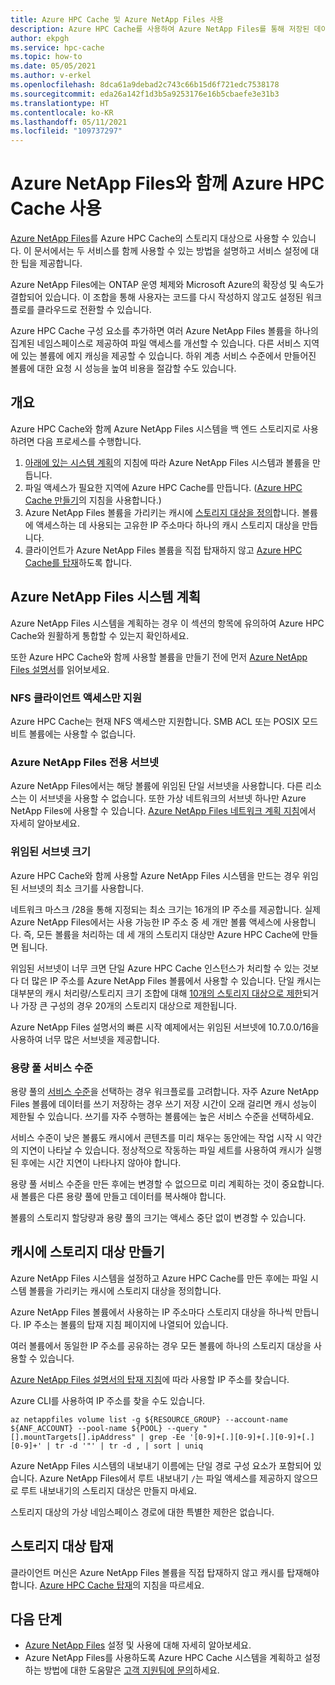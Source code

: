 ```yaml
---
title: Azure HPC Cache 및 Azure NetApp Files 사용
description: Azure HPC Cache를 사용하여 Azure NetApp Files를 통해 저장된 데이터에 대한 액세스를 개선하는 방법을 설명합니다.
author: ekpgh
ms.service: hpc-cache
ms.topic: how-to
ms.date: 05/05/2021
ms.author: v-erkel
ms.openlocfilehash: 8dca61a9debad2c743c66b15d6f721edc7538178
ms.sourcegitcommit: eda26a142f1d3b5a9253176e16b5cbaefe3e31b3
ms.translationtype: HT
ms.contentlocale: ko-KR
ms.lasthandoff: 05/11/2021
ms.locfileid: "109737297"
---
```

# <a name="use-azure-hpc-cache-with-azure-netapp-files"></a>Azure NetApp Files와 함께 Azure HPC Cache 사용

[Azure NetApp Files](https://azure.microsoft.com/services/netapp/)를 Azure HPC Cache의 스토리지 대상으로 사용할 수 있습니다. 이 문서에서는 두 서비스를 함께 사용할 수 있는 방법을 설명하고 서비스 설정에 대한 팁을 제공합니다.

Azure NetApp Files에는 ONTAP 운영 체제와 Microsoft Azure의 확장성 및 속도가 결합되어 있습니다. 이 조합을 통해 사용자는 코드를 다시 작성하지 않고도 설정된 워크플로를 클라우드로 전환할 수 있습니다.

Azure HPC Cache 구성 요소를 추가하면 여러 Azure NetApp Files 볼륨을 하나의 집계된 네임스페이스로 제공하여 파일 액세스를 개선할 수 있습니다. 다른 서비스 지역에 있는 볼륨에 에지 캐싱을 제공할 수 있습니다. 하위 계층 서비스 수준에서 만들어진 볼륨에 대한 요청 시 성능을 높여 비용을 절감할 수도 있습니다.

## <a name="overview"></a>개요

Azure HPC Cache와 함께 Azure NetApp Files 시스템을 백 엔드 스토리지로 사용하려면 다음 프로세스를 수행합니다.

1. [아래에 있는 시스템 계획](#plan-your-azure-netapp-files-system)의 지침에 따라 Azure NetApp Files 시스템과 볼륨을 만듭니다.
1. 파일 액세스가 필요한 지역에 Azure HPC Cache를 만듭니다. ([Azure HPC Cache 만들기](hpc-cache-create.md)의 지침을 사용합니다.)
1. Azure NetApp Files 볼륨을 가리키는 캐시에 [스토리지 대상을 정의](#create-storage-targets-in-the-cache)합니다. 볼륨에 액세스하는 데 사용되는 고유한 IP 주소마다 하나의 캐시 스토리지 대상을 만듭니다.
1. 클라이언트가 Azure NetApp Files 볼륨을 직접 탑재하지 않고 [Azure HPC Cache를 탑재](#mount-storage-targets)하도록 합니다.

## <a name="plan-your-azure-netapp-files-system"></a>Azure NetApp Files 시스템 계획

Azure NetApp Files 시스템을 계획하는 경우 이 섹션의 항목에 유의하여 Azure HPC Cache와 원활하게 통합할 수 있는지 확인하세요.

또한 Azure HPC Cache와 함께 사용할 볼륨을 만들기 전에 먼저 [Azure NetApp Files 설명서](../azure-netapp-files/index.yml)를 읽어보세요.

### <a name="nfs-client-access-only"></a>NFS 클라이언트 액세스만 지원

Azure HPC Cache는 현재 NFS 액세스만 지원합니다. SMB ACL 또는 POSIX 모드 비트 볼륨에는 사용할 수 없습니다.

### <a name="exclusive-subnet-for-azure-netapp-files"></a>Azure NetApp Files 전용 서브넷

Azure NetApp Files에서는 해당 볼륨에 위임된 단일 서브넷을 사용합니다. 다른 리소스는 이 서브넷을 사용할 수 없습니다. 또한 가상 네트워크의 서브넷 하나만 Azure NetApp Files에 사용할 수 있습니다. [Azure NetApp Files 네트워크 계획 지침](../azure-netapp-files/azure-netapp-files-network-topologies.md)에서 자세히 알아보세요.

### <a name="delegated-subnet-size"></a>위임된 서브넷 크기

Azure HPC Cache와 함께 사용할 Azure NetApp Files 시스템을 만드는 경우 위임된 서브넷의 최소 크기를 사용합니다.

네트워크 마스크 /28을 통해 지정되는 최소 크기는 16개의 IP 주소를 제공합니다. 실제 Azure NetApp Files에서는 사용 가능한 IP 주소 중 세 개만 볼륨 액세스에 사용합니다. 즉, 모든 볼륨을 처리하는 데 세 개의 스토리지 대상만 Azure HPC Cache에 만들면 됩니다.

위임된 서브넷이 너무 크면 단일 Azure HPC Cache 인스턴스가 처리할 수 있는 것보다 더 많은 IP 주소를 Azure NetApp Files 볼륨에서 사용할 수 있습니다. 단일 캐시는 대부분의 캐시 처리량/스토리지 크기 조합에 대해 [10개의 스토리지 대상으로 제한](hpc-cache-add-storage.md#size-your-cache-correctly-to-support-your-storage-targets)되거나 가장 큰 구성의 경우 20개의 스토리지 대상으로 제한됩니다.

Azure NetApp Files 설명서의 빠른 시작 예제에서는 위임된 서브넷에 10.7.0.0/16을 사용하여 너무 많은 서브넷을 제공합니다.

### <a name="capacity-pool-service-level"></a>용량 풀 서비스 수준

용량 풀의 [서비스 수준](../azure-netapp-files/azure-netapp-files-service-levels.md)을 선택하는 경우 워크플로를 고려합니다. 자주 Azure NetApp Files 볼륨에 데이터를 쓰기 저장하는 경우 쓰기 저장 시간이 오래 걸리면 캐시 성능이 제한될 수 있습니다. 쓰기를 자주 수행하는 볼륨에는 높은 서비스 수준을 선택하세요.

서비스 수준이 낮은 볼륨도 캐시에서 콘텐츠를 미리 채우는 동안에는 작업 시작 시 약간의 지연이 나타날 수 있습니다. 정상적으로 작동하는 파일 세트를 사용하여 캐시가 실행된 후에는 시간 지연이 나타나지 않아야 합니다.

용량 풀 서비스 수준을 만든 후에는 변경할 수 없으므로 미리 계획하는 것이 중요합니다. 새 볼륨은 다른 용량 풀에 만들고 데이터를 복사해야 합니다.

볼륨의 스토리지 할당량과 용량 풀의 크기는 액세스 중단 없이 변경할 수 있습니다.

## <a name="create-storage-targets-in-the-cache"></a>캐시에 스토리지 대상 만들기

Azure NetApp Files 시스템을 설정하고 Azure HPC Cache를 만든 후에는 파일 시스템 볼륨을 가리키는 캐시에 스토리지 대상을 정의합니다.

Azure NetApp Files 볼륨에서 사용하는 IP 주소마다 스토리지 대상을 하나씩 만듭니다. IP 주소는 볼륨의 탑재 지침 페이지에 나열되어 있습니다.

여러 볼륨에서 동일한 IP 주소를 공유하는 경우 모든 볼륨에 하나의 스토리지 대상을 사용할 수 있습니다.  

[Azure NetApp Files 설명서의 탑재 지침](../azure-netapp-files/azure-netapp-files-mount-unmount-volumes-for-virtual-machines.md)에 따라 사용할 IP 주소를 찾습니다.

Azure CLI를 사용하여 IP 주소를 찾을 수도 있습니다.

```azurecli
az netappfiles volume list -g ${RESOURCE_GROUP} --account-name ${ANF_ACCOUNT} --pool-name ${POOL} --query "[].mountTargets[].ipAddress" | grep -Ee '[0-9]+[.][0-9]+[.][0-9]+[.][0-9]+' | tr -d '"' | tr -d , | sort | uniq
```

Azure NetApp Files 시스템의 내보내기 이름에는 단일 경로 구성 요소가 포함되어 있습니다. Azure NetApp Files에서 루트 내보내기 ``/``는 파일 액세스를 제공하지 않으므로 루트 내보내기의 스토리지 대상은 만들지 마세요.

스토리지 대상의 가상 네임스페이스 경로에 대한 특별한 제한은 없습니다.

## <a name="mount-storage-targets"></a>스토리지 대상 탑재

클라이언트 머신은 Azure NetApp Files 볼륨을 직접 탑재하지 않고 캐시를 탑재해야 합니다. [Azure HPC Cache 탑재](hpc-cache-mount.md)의 지침을 따르세요.

## <a name="next-steps"></a>다음 단계

* [Azure NetApp Files](../azure-netapp-files/index.yml) 설정 및 사용에 대해 자세히 알아보세요.
* Azure NetApp Files를 사용하도록 Azure HPC Cache 시스템을 계획하고 설정하는 방법에 대한 도움말은 [고객 지원팀에 문의](hpc-cache-support-ticket.md)하세요.
